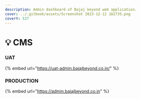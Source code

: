 ```yaml
---
description: Admin dashboard of Bajaj beyond web application.
cover: ../.gitbook/assets/Screenshot 2023-12-12 182735.png
coverY: 527
---
```


# 💡 CMS

### UAT

{% embed url="https://uat-admin.bajajbeyond.co.in/" %}

### PRODUCTION

{% embed url="https://admin.bajajbeyond.co.in" %}

